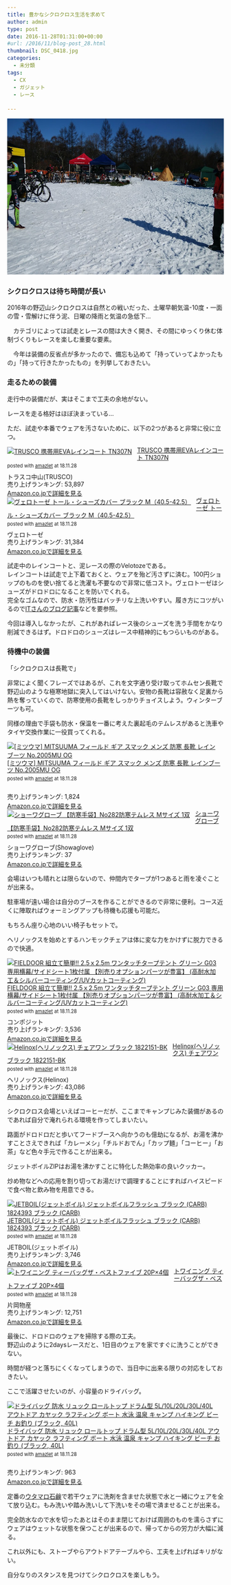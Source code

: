 ```yaml
---
title: 豊かなシクロクロス生活を求めて
author: admin
type: post
date: 2016-11-28T01:31:00+00:00
#url: /2016/11/blog-post_28.html
thumbnail: DSC_0418.jpg
categories:
  - 未分類
tags:
  - CX
  - ガジェット
  - レース

---
```

<div class="separator" style="clear: both; text-align: center;">
  <img border="0" height="362" src="./DSC_0418.jpg" width="640" />
</div>

### シクロクロスは待ち時間が長い

2016年の野辺山シクロクロスは自然との戦いだった、土曜早朝気温-10度・一面の雪・雪解けに伴う泥、日曜の降雨と気温の急低下…

　カテゴリによっては試走とレースの間は大きく開き、その間にゆっくり休む体制づくりもレースを楽しむ重要な要素。

　今年は装備の反省点が多かったので、備忘も込めて「持っていってよかったもの」「持って行きたかったもの」を列挙しておきたい。

### 走るための装備

走行中の装備だが、実はそこまで工夫の余地がない。

レースを走る格好はほぼ決まっている…

ただ、試走や本番でウェアを汚さないために、以下の2つがあると非常に役に立つ。


<div class="amazlet-box" style="margin-bottom:0px;"><div class="amazlet-image" style="float:left;margin:0px 12px 1px 0px;"><a href="http://www.amazon.co.jp/exec/obidos/ASIN/B00762H9D6/gensobunya-22/ref=nosim/" name="amazletlink" target="_blank"><img src="https://images-fe.ssl-images-amazon.com/images/I/31Hr-PMAHbL._SL160_.jpg" alt="TRUSCO 携帯用EVAレインコート TN307N" style="border: none;" /></a></div><div class="amazlet-info" style="line-height:120%; margin-bottom: 10px"><div class="amazlet-name" style="margin-bottom:10px;line-height:120%"><a href="http://www.amazon.co.jp/exec/obidos/ASIN/B00762H9D6/gensobunya-22/ref=nosim/" name="amazletlink" target="_blank">TRUSCO 携帯用EVAレインコート TN307N</a><div class="amazlet-powered-date" style="font-size:80%;margin-top:5px;line-height:120%">posted with <a href="http://www.amazlet.com/" title="amazlet" target="_blank">amazlet</a> at 18.11.28</div></div><div class="amazlet-detail">トラスコ中山(TRUSCO) <br />売り上げランキング: 53,897<br /></div><div class="amazlet-sub-info" style="float: left;"><div class="amazlet-link" style="margin-top: 5px"><a href="http://www.amazon.co.jp/exec/obidos/ASIN/B00762H9D6/gensobunya-22/ref=nosim/" name="amazletlink" target="_blank">Amazon.co.jpで詳細を見る</a></div></div></div><div class="amazlet-footer" style="clear: left"></div></div>

<div class="amazlet-box" style="margin-bottom:0px;"><div class="amazlet-image" style="float:left;margin:0px 12px 1px 0px;"><a href="http://www.amazon.co.jp/exec/obidos/ASIN/B014ICSE12/gensobunya-22/ref=nosim/" name="amazletlink" target="_blank"><img src="https://images-fe.ssl-images-amazon.com/images/I/411qWPF4fqL._SL160_.jpg" alt="ヴェロトーゼ トール・シューズカバー ブラック M（40.5-42.5）" style="border: none;" /></a></div><div class="amazlet-info" style="line-height:120%; margin-bottom: 10px"><div class="amazlet-name" style="margin-bottom:10px;line-height:120%"><a href="http://www.amazon.co.jp/exec/obidos/ASIN/B014ICSE12/gensobunya-22/ref=nosim/" name="amazletlink" target="_blank">ヴェロトーゼ トール・シューズカバー ブラック M（40.5-42.5）</a><div class="amazlet-powered-date" style="font-size:80%;margin-top:5px;line-height:120%">posted with <a href="http://www.amazlet.com/" title="amazlet" target="_blank">amazlet</a> at 18.11.28</div></div><div class="amazlet-detail">ヴェロトーゼ <br />売り上げランキング: 31,384<br /></div><div class="amazlet-sub-info" style="float: left;"><div class="amazlet-link" style="margin-top: 5px"><a href="http://www.amazon.co.jp/exec/obidos/ASIN/B014ICSE12/gensobunya-22/ref=nosim/" name="amazletlink" target="_blank">Amazon.co.jpで詳細を見る</a></div></div></div><div class="amazlet-footer" style="clear: left"></div></div>


試走中のレインコートと、泥レースの際のVelotozeである。  
レインコートは試走で上下着ておくと、ウェアを殆ど汚さずに済む。100円ショップのものを使い捨てると洗濯も不要なので非常に低コスト。ヴェロトーゼはシューズがドロドロになることを防いでくれる。  
完全なゴムなので、防水・防汚性はバッチリな上洗いやすい。履き方にコツがいるので<a href="http://rbs.ta36.com/?p=28800" target="_blank">ITさんのブログ記事</a>などを要参照。

今回は導入しなかったが、これがあればレース後のシューズを洗う手間をかなり削減できるはず。ドロドロのシューズはレース中精神的にもつらいものがある。

### 待機中の装備

「シクロクロスは長靴で」

非常によく聞くフレーズではあるが、これを文字通り受け取ってホムセン長靴で野辺山のような極寒地獄に突入してはいけない。安物の長靴は容赦なく足裏から熱を奪っていくので、防寒使用の長靴をしっかりチョイスしよう。ウィンターブーツも可。

同様の理由で手袋も防水・保温を一番に考えた裏起毛のテムレスがあると洗車やタイヤ交換作業に一役買ってくれる。

<div class="amazlet-box" style="margin-bottom:0px;"><div class="amazlet-image" style="float:left;margin:0px 12px 1px 0px;"><a href="http://www.amazon.co.jp/exec/obidos/ASIN/B075STJVLB/gensobunya-22/ref=nosim/" name="amazletlink" target="_blank"><img src="https://images-fe.ssl-images-amazon.com/images/I/41q8pJ53KvL._SL160_.jpg" alt="[ミツウマ] MITSUUMA フィールド ギア スマック メンズ 防寒 長靴 レインブーツ No.2005MU OG" style="border: none;" /></a></div><div class="amazlet-info" style="line-height:120%; margin-bottom: 10px"><div class="amazlet-name" style="margin-bottom:10px;line-height:120%"><a href="http://www.amazon.co.jp/exec/obidos/ASIN/B075STJVLB/gensobunya-22/ref=nosim/" name="amazletlink" target="_blank">[ミツウマ] MITSUUMA フィールド ギア スマック メンズ 防寒 長靴 レインブーツ No.2005MU OG</a><div class="amazlet-powered-date" style="font-size:80%;margin-top:5px;line-height:120%">posted with <a href="http://www.amazlet.com/" title="amazlet" target="_blank">amazlet</a> at 18.11.28</div></div><div class="amazlet-detail"> <br />売り上げランキング: 1,824<br /></div><div class="amazlet-sub-info" style="float: left;"><div class="amazlet-link" style="margin-top: 5px"><a href="http://www.amazon.co.jp/exec/obidos/ASIN/B075STJVLB/gensobunya-22/ref=nosim/" name="amazletlink" target="_blank">Amazon.co.jpで詳細を見る</a></div></div></div><div class="amazlet-footer" style="clear: left"></div></div>

<div class="amazlet-box" style="margin-bottom:0px;"><div class="amazlet-image" style="float:left;margin:0px 12px 1px 0px;"><a href="http://www.amazon.co.jp/exec/obidos/ASIN/B007PLDRAC/gensobunya-22/ref=nosim/" name="amazletlink" target="_blank"><img src="https://images-fe.ssl-images-amazon.com/images/I/41Tj6XfAFHL._SL160_.jpg" alt="ショーワグローブ 【防寒手袋】No282防寒テムレス Mサイズ 1双" style="border: none;" /></a></div><div class="amazlet-info" style="line-height:120%; margin-bottom: 10px"><div class="amazlet-name" style="margin-bottom:10px;line-height:120%"><a href="http://www.amazon.co.jp/exec/obidos/ASIN/B007PLDRAC/gensobunya-22/ref=nosim/" name="amazletlink" target="_blank">ショーワグローブ 【防寒手袋】No282防寒テムレス Mサイズ 1双</a><div class="amazlet-powered-date" style="font-size:80%;margin-top:5px;line-height:120%">posted with <a href="http://www.amazlet.com/" title="amazlet" target="_blank">amazlet</a> at 18.11.28</div></div><div class="amazlet-detail">ショーワグローブ(Showaglove) <br />売り上げランキング: 37<br /></div><div class="amazlet-sub-info" style="float: left;"><div class="amazlet-link" style="margin-top: 5px"><a href="http://www.amazon.co.jp/exec/obidos/ASIN/B007PLDRAC/gensobunya-22/ref=nosim/" name="amazletlink" target="_blank">Amazon.co.jpで詳細を見る</a></div></div></div><div class="amazlet-footer" style="clear: left"></div></div>


会場はいつも晴れとは限らないので、仲間内でタープが1つあると雨を凌ぐことが出来る。

駐車場が遠い場合は自分のブースを作ることができるので非常に便利。コース近くに陣取ればウォーミングアップも待機も応援も可能だ。

もちろん座り心地のいい椅子もセットで。

ヘリノックスを始めとするハンモックチェアは体に変な力をかけずに脱力できるので快適。


<div class="amazlet-box" style="margin-bottom:0px;"><div class="amazlet-image" style="float:left;margin:0px 12px 1px 0px;"><a href="http://www.amazon.co.jp/exec/obidos/ASIN/B00I0QA32G/gensobunya-22/ref=nosim/" name="amazletlink" target="_blank"><img src="https://images-fe.ssl-images-amazon.com/images/I/41YXrEg9e9L._SL160_.jpg" alt="FIELDOOR 組立て簡単!! 2.5ｘ2.5m ワンタッチタープテント グリーン G03 専用横幕/サイドシート1枚付属 【別売りオプションパーツが豊富】 (高耐水加工＆シルバーコーティング/UVカットコーティング)" style="border: none;" /></a></div><div class="amazlet-info" style="line-height:120%; margin-bottom: 10px"><div class="amazlet-name" style="margin-bottom:10px;line-height:120%"><a href="http://www.amazon.co.jp/exec/obidos/ASIN/B00I0QA32G/gensobunya-22/ref=nosim/" name="amazletlink" target="_blank">FIELDOOR 組立て簡単!! 2.5ｘ2.5m ワンタッチタープテント グリーン G03 専用横幕/サイドシート1枚付属 【別売りオプションパーツが豊富】 (高耐水加工＆シルバーコーティング/UVカットコーティング)</a><div class="amazlet-powered-date" style="font-size:80%;margin-top:5px;line-height:120%">posted with <a href="http://www.amazlet.com/" title="amazlet" target="_blank">amazlet</a> at 18.11.28</div></div><div class="amazlet-detail">コンポジット <br />売り上げランキング: 3,536<br /></div><div class="amazlet-sub-info" style="float: left;"><div class="amazlet-link" style="margin-top: 5px"><a href="http://www.amazon.co.jp/exec/obidos/ASIN/B00I0QA32G/gensobunya-22/ref=nosim/" name="amazletlink" target="_blank">Amazon.co.jpで詳細を見る</a></div></div></div><div class="amazlet-footer" style="clear: left"></div></div>

<div class="amazlet-box" style="margin-bottom:0px;"><div class="amazlet-image" style="float:left;margin:0px 12px 1px 0px;"><a href="http://www.amazon.co.jp/exec/obidos/ASIN/B00U72QEFQ/gensobunya-22/ref=nosim/" name="amazletlink" target="_blank"><img src="https://images-fe.ssl-images-amazon.com/images/I/51zr2eS40TL._SL160_.jpg" alt="Helinox(ヘリノックス) チェアワン ブラック 1822151-BK" style="border: none;" /></a></div><div class="amazlet-info" style="line-height:120%; margin-bottom: 10px"><div class="amazlet-name" style="margin-bottom:10px;line-height:120%"><a href="http://www.amazon.co.jp/exec/obidos/ASIN/B00U72QEFQ/gensobunya-22/ref=nosim/" name="amazletlink" target="_blank">Helinox(ヘリノックス) チェアワン ブラック 1822151-BK</a><div class="amazlet-powered-date" style="font-size:80%;margin-top:5px;line-height:120%">posted with <a href="http://www.amazlet.com/" title="amazlet" target="_blank">amazlet</a> at 18.11.28</div></div><div class="amazlet-detail">ヘリノックス(Helinox) <br />売り上げランキング: 43,086<br /></div><div class="amazlet-sub-info" style="float: left;"><div class="amazlet-link" style="margin-top: 5px"><a href="http://www.amazon.co.jp/exec/obidos/ASIN/B00U72QEFQ/gensobunya-22/ref=nosim/" name="amazletlink" target="_blank">Amazon.co.jpで詳細を見る</a></div></div></div><div class="amazlet-footer" style="clear: left"></div></div>


シクロクロス会場といえばコーヒーだが、ここまでキャンプじみた装備があるのであれば自分で淹れられる環境を作ってしまいたい。

路面がドロドロだと歩いてフードブースへ向かうのも億劫になるが、お湯を沸かすことさえできれば「カレーメシ」「チルドおでん」「カップ麺」「コーヒー」「お茶」など色々手元で作ることが出来る。

ジェットボイルZIPはお湯を沸かすことに特化した熱効率の良いクッカー。

炒め物などへの応用を割り切ってお湯だけで調理することにすればハイスピードで食べ物と飲み物を用意できる。

<div class="amazlet-box" style="margin-bottom:0px;"><div class="amazlet-image" style="float:left;margin:0px 12px 1px 0px;"><a href="http://www.amazon.co.jp/exec/obidos/ASIN/B07B2V1C62/gensobunya-22/ref=nosim/" name="amazletlink" target="_blank"><img src="https://images-fe.ssl-images-amazon.com/images/I/41p8zps9ZDL._SL160_.jpg" alt="JETBOIL(ジェットボイル) ジェットボイルフラッシュ ブラック (CARB) 1824393 ブラック (CARB)" style="border: none;" /></a></div><div class="amazlet-info" style="line-height:120%; margin-bottom: 10px"><div class="amazlet-name" style="margin-bottom:10px;line-height:120%"><a href="http://www.amazon.co.jp/exec/obidos/ASIN/B07B2V1C62/gensobunya-22/ref=nosim/" name="amazletlink" target="_blank">JETBOIL(ジェットボイル) ジェットボイルフラッシュ ブラック (CARB) 1824393 ブラック (CARB)</a><div class="amazlet-powered-date" style="font-size:80%;margin-top:5px;line-height:120%">posted with <a href="http://www.amazlet.com/" title="amazlet" target="_blank">amazlet</a> at 18.11.28</div></div><div class="amazlet-detail">JETBOIL(ジェットボイル) <br />売り上げランキング: 3,746<br /></div><div class="amazlet-sub-info" style="float: left;"><div class="amazlet-link" style="margin-top: 5px"><a href="http://www.amazon.co.jp/exec/obidos/ASIN/B07B2V1C62/gensobunya-22/ref=nosim/" name="amazletlink" target="_blank">Amazon.co.jpで詳細を見る</a></div></div></div><div class="amazlet-footer" style="clear: left"></div></div>

<div class="amazlet-box" style="margin-bottom:0px;"><div class="amazlet-image" style="float:left;margin:0px 12px 1px 0px;"><a href="http://www.amazon.co.jp/exec/obidos/ASIN/B002WSIACI/gensobunya-22/ref=nosim/" name="amazletlink" target="_blank"><img src="https://images-fe.ssl-images-amazon.com/images/I/51aTlSy3gEL._SL160_.jpg" alt="トワイニング ティーバッグザ・ベストファイブ 20P×4個" style="border: none;" /></a></div><div class="amazlet-info" style="line-height:120%; margin-bottom: 10px"><div class="amazlet-name" style="margin-bottom:10px;line-height:120%"><a href="http://www.amazon.co.jp/exec/obidos/ASIN/B002WSIACI/gensobunya-22/ref=nosim/" name="amazletlink" target="_blank">トワイニング ティーバッグザ・ベストファイブ 20P×4個</a><div class="amazlet-powered-date" style="font-size:80%;margin-top:5px;line-height:120%">posted with <a href="http://www.amazlet.com/" title="amazlet" target="_blank">amazlet</a> at 18.11.28</div></div><div class="amazlet-detail">片岡物産 <br />売り上げランキング: 12,751<br /></div><div class="amazlet-sub-info" style="float: left;"><div class="amazlet-link" style="margin-top: 5px"><a href="http://www.amazon.co.jp/exec/obidos/ASIN/B002WSIACI/gensobunya-22/ref=nosim/" name="amazletlink" target="_blank">Amazon.co.jpで詳細を見る</a></div></div></div><div class="amazlet-footer" style="clear: left"></div></div>

最後に、ドロドロのウェアを掃除する際の工夫。  
野辺山のように2daysレースだと、1日目のウェアを家ですぐに洗うことができない。

時間が経つと落ちにくくなってしまうので、当日中に出来る限りの対応をしておきたい。

ここで活躍させたいのが、小容量のドライバッグ。

<div class="amazlet-box" style="margin-bottom:0px;"><div class="amazlet-image" style="float:left;margin:0px 12px 1px 0px;"><a href="http://www.amazon.co.jp/exec/obidos/ASIN/B0799SK2YC/gensobunya-22/ref=nosim/" name="amazletlink" target="_blank"><img src="https://images-fe.ssl-images-amazon.com/images/I/41mNseodKGL._SL160_.jpg" alt="ドライバッグ 防水 リュック ロールトップ ドラム型 5L/10L/20L/30L/40L アウトドア カヤック ラフティング ボート 水泳 温泉 キャンプ ハイキング ビーチ お釣り (ブラック, 40L)" style="border: none;" /></a></div><div class="amazlet-info" style="line-height:120%; margin-bottom: 10px"><div class="amazlet-name" style="margin-bottom:10px;line-height:120%"><a href="http://www.amazon.co.jp/exec/obidos/ASIN/B0799SK2YC/gensobunya-22/ref=nosim/" name="amazletlink" target="_blank">ドライバッグ 防水 リュック ロールトップ ドラム型 5L/10L/20L/30L/40L アウトドア カヤック ラフティング ボート 水泳 温泉 キャンプ ハイキング ビーチ お釣り (ブラック, 40L)</a><div class="amazlet-powered-date" style="font-size:80%;margin-top:5px;line-height:120%">posted with <a href="http://www.amazlet.com/" title="amazlet" target="_blank">amazlet</a> at 18.11.28</div></div><div class="amazlet-detail"> <br />売り上げランキング: 963<br /></div><div class="amazlet-sub-info" style="float: left;"><div class="amazlet-link" style="margin-top: 5px"><a href="http://www.amazon.co.jp/exec/obidos/ASIN/B0799SK2YC/gensobunya-22/ref=nosim/" name="amazletlink" target="_blank">Amazon.co.jpで詳細を見る</a></div></div></div><div class="amazlet-footer" style="clear: left"></div></div>


定番の<a href="http://amzn.to/2gBlhxM" target="_blank">ウタマロ石鹸</a>で若干ウェアに洗剤を含ませた状態で水と一緒にウェアを全て放り込む。もみ洗いや踏み洗いして下洗いをその場で済ませることが出来る。

完全防水なので水を切ったあとはそのまま閉じておけば周囲のものを濡らさずにウェアはウェットな状態を保つことが出来るので、帰ってからの労力が大幅に減る。

これ以外にも、ストーブやらアウトドアテーブルやら、工夫を上げればキリがない。

自分なりのスタンスを見つけてシクロクロスを楽しもう。